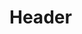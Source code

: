 <!-- TITLE: Poltergeist -->
<!-- SUBTITLE: Curses your target with a mischievous poltergeist, causing 10 damage to them each time they strike another creature. -->

# Header